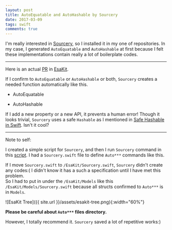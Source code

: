 ```yaml
---
layout: post
title: AutoEquatable and AutoHashable by Sourcery
date: 2017-03-09
tags: swift
comments: true
---
```


I'm really interested in [Sourcery](https://github.com/krzysztofzablocki/Sourcery), so I installed it in my one of repositories. In my case, I generated `AutoEquatable` and `AutoHashable` at first because I felt these implementations contain really a lot of boilerplate codes.

---

Here is an actual [PR](https://github.com/pixyzehn/EsaKit/pull/23) in [EsaKit](https://github.com/pixyzehn/EsaKit).

If I confirm to `AutoEquatable` or `AutoHashable` or both, `Sourcery` creates a needed function automatically like this.

- AutoEquatable
<script src="https://gist.github.com/pixyzehn/15acbaa873bcf8e2ee19c85a23426db5.js"></script>

- AutoHashable 
<script src="https://gist.github.com/pixyzehn/f9a73f1ccb1b589e1b77212c47aa2abc.js"></script>

If I add a new property or a new API, it prevents a human error! Though it looks trivial, `Sourcery` uses a safe `Hashable` as I mentioned in [Safe Hashable in Swift](pixyzehn.com/2017/03/04/safe-hashable-in-swift.html). Isn't it cool?

---

Note to self:

I created a simple script for `Sourcery`, and then I run `Sourcery` command in this [script](https://github.com/pixyzehn/EsaKit/blob/master/script/generate-files-from-sourcery.sh). I had a `Sourcery.swift` file to define `Auto***` commands like this. 

<script src="https://gist.github.com/pixyzehn/a04b9ee73e186149b389e4e9927324b0.js"></script>

If I move `Sourcery.swift` to `/EsaKit/Sourcery.swift`, `Sourcery` didn't create any codes:( I didn't know it has a such a specification until I have met this problem.  
So I had to put in under the `/EsaKit/Models` like this `/EsaKit/Models/Sourcery.swift` because all structs confirmed to `Auto***` is in `Models`.

![EsaKit Tree]({{ site.url }}/assets/esakit-tree.png){:width="60%"}

**Please be careful about `Auto***` files directory.**

However, I totally recommend it. `Sourcery` saved a lot of repetitive works:)
